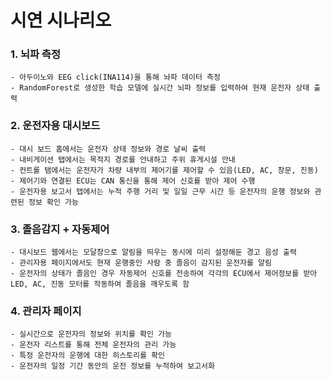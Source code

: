 # 시연 시나리오

### 1. 뇌파 측정
    - 아두이노와 EEG click(INA114)을 통해 놔파 데이터 측정
    - RandomForest로 생성한 학습 모델에 실시간 뇌파 정보를 입력하여 현재 운전자 상태 출력

### 2. 운전자용 대시보드
    - 대시 보드 홈에서는 운전자 상태 정보와 경로 날씨 출력
    - 내비게이션 탭에서는 목적지 경로를 안내하고 주위 휴게시설 안내
    - 컨트롤 탬에서는 운전자가 차량 내부의 제어기를 제어할 수 있음(LED, AC, 창문, 진동)
    - 제어기와 연결된 ECU는 CAN 통신을 통해 제어 신호를 받아 제어 수행
    - 운전자용 보고서 탭에서는 누적 주행 거리 및 일일 근무 시간 등 운전자의 운행 정보와 관련된 정보 확인 가능

### 3. 졸음감지 + 자동제어
    - 대시보드 웹에서는 모달창으로 알림을 띄우는 동시에 미리 설정해둔 경고 음성 출력
    - 관리자용 페이지에서도 현재 운행중인 사람 중 졸음이 감지된 운전자를 알림
    - 운전자의 상태가 졸음인 경우 자동제어 신호를 전송하여 각각의 ECU에서 제어정보를 받아 LED, AC, 진동 모터를 작동하여 졸음을 깨우도록 함

### 4. 관리자 페이지
    - 실시간으로 운전자의 정보와 위치를 확인 가능
    - 운전자 리스트를 통해 전체 운전자의 관리 가능
    - 특정 운전자의 운행에 대한 히스토리를 확인
    - 운전자의 일정 기간 동안의 운전 정보를 누적하여 보고서화 

